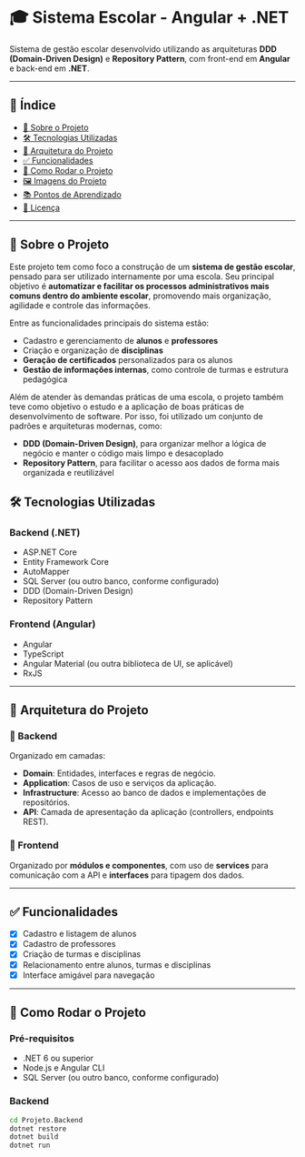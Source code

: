 # 🎓 Sistema Escolar - Angular + .NET

Sistema de gestão escolar desenvolvido utilizando as arquiteturas **DDD (Domain-Driven Design)** e **Repository Pattern**, com front-end em **Angular** e back-end em **.NET**.

---

## 📌 Índice

- [📖 Sobre o Projeto](#📖-sobre-o-projeto)
- [🛠 Tecnologias Utilizadas](#🛠-tecnologias-utilizadas)
- [🧱 Arquitetura do Projeto](#🧱-arquitetura-do-projeto)
- [✅ Funcionalidades](#✅-funcionalidades)
- [🚀 Como Rodar o Projeto](#🚀-como-rodar-o-projeto)
- [🖼️ Imagens do Projeto](#🖼️-imagens-do-projeto)
- [📚 Pontos de Aprendizado](#📚-pontos-de-aprendizado)
- [📄 Licença](#📄-licença)

---

## 📖 Sobre o Projeto

Este projeto tem como foco a construção de um **sistema de gestão escolar**, pensado para ser utilizado internamente por uma escola. Seu principal objetivo é **automatizar e facilitar os processos administrativos mais comuns dentro do ambiente escolar**, promovendo mais organização, agilidade e controle das informações.

Entre as funcionalidades principais do sistema estão:

- Cadastro e gerenciamento de **alunos** e **professores**
- Criação e organização de **disciplinas**
- **Geração de certificados** personalizados para os alunos
- **Gestão de informações internas**, como controle de turmas e estrutura pedagógica

Além de atender às demandas práticas de uma escola, o projeto também teve como objetivo o estudo e a aplicação de boas práticas de desenvolvimento de software. Por isso, foi utilizado um conjunto de padrões e arquiteturas modernas, como:

- **DDD (Domain-Driven Design)**, para organizar melhor a lógica de negócio e manter o código mais limpo e desacoplado
- **Repository Pattern**, para facilitar o acesso aos dados de forma mais organizada e reutilizável

## 🛠 Tecnologias Utilizadas

### Backend (.NET)
- ASP.NET Core
- Entity Framework Core
- AutoMapper
- SQL Server (ou outro banco, conforme configurado)
- DDD (Domain-Driven Design)
- Repository Pattern

### Frontend (Angular)
- Angular
- TypeScript
- Angular Material (ou outra biblioteca de UI, se aplicável)
- RxJS

---

## 🧱 Arquitetura do Projeto

### 🔹 Backend

Organizado em camadas:

- **Domain**: Entidades, interfaces e regras de negócio.
- **Application**: Casos de uso e serviços da aplicação.
- **Infrastructure**: Acesso ao banco de dados e implementações de repositórios.
- **API**: Camada de apresentação da aplicação (controllers, endpoints REST).

### 🔹 Frontend

Organizado por **módulos e componentes**, com uso de **services** para comunicação com a API e **interfaces** para tipagem dos dados.

---

## ✅ Funcionalidades

- [x] Cadastro e listagem de alunos  
- [x] Cadastro de professores  
- [x] Criação de turmas e disciplinas  
- [x] Relacionamento entre alunos, turmas e disciplinas  
- [x] Interface amigável para navegação

---

## 🚀 Como Rodar o Projeto

### Pré-requisitos

- .NET 6 ou superior  
- Node.js e Angular CLI  
- SQL Server (ou outro banco, conforme configurado)

### Backend

```bash
cd Projeto.Backend
dotnet restore
dotnet build
dotnet run
